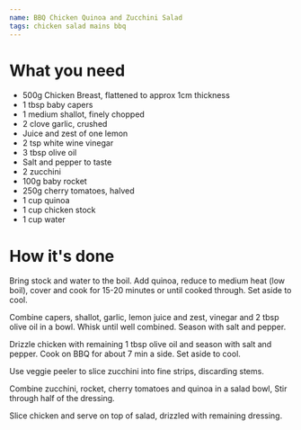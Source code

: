 ```yaml
---
name: BBQ Chicken Quinoa and Zucchini Salad
tags: chicken salad mains bbq
---
```


# What you need
* 500g Chicken Breast, flattened to approx 1cm thickness
* 1 tbsp baby capers
* 1 medium shallot, finely chopped
* 2 clove garlic, crushed
* Juice and zest of one lemon
* 2 tsp white wine vinegar
* 3 tbsp olive oil
* Salt and pepper to taste
* 2 zucchini
* 100g baby rocket
* 250g cherry tomatoes, halved
* 1 cup quinoa
* 1 cup chicken stock
* 1 cup water

# How it's done

Bring stock and water to the boil. Add quinoa, reduce to medium heat (low boil), cover and cook for 15-20 minutes or until cooked through. Set aside to cool.

Combine capers, shallot, garlic, lemon juice and zest, vinegar and 2 tbsp olive oil in a bowl. Whisk until well combined. Season with salt and pepper.

Drizzle chicken with remaining 1 tbsp olive oil and season with salt and pepper. Cook on BBQ for about 7 min a side. Set aside to cool.

Use veggie peeler to slice zucchini into fine strips, discarding stems.

Combine zucchini, rocket, cherry tomatoes and quinoa in a salad bowl, Stir through half of the dressing.

Slice chicken and serve on top of salad, drizzled with remaining dressing.
